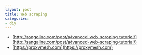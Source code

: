 ```yaml
---
layout: post
title: Web scraping
categories:
- diy
---
```


* [http://sangaline.com/post/advanced-web-scraping-tutorial/](http://sangaline.com/post/advanced-web-scraping-tutorial/)
* [https://proxymesh.com](https://proxymesh.com)